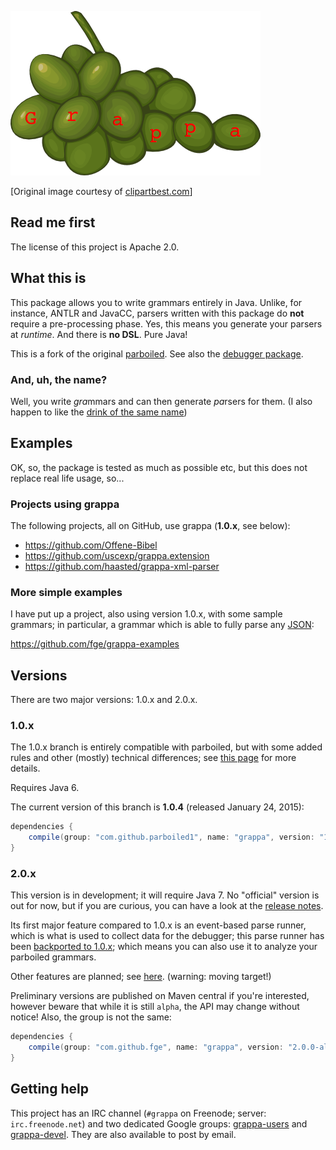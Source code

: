 ![logo](misc/grappa-logo.png)

\[Original image courtesy of [clipartbest.com](http://www.clipartbest.com/clipart-Kin5EMyiq)\]

## Read me first

The license of this project is Apache 2.0.

## What this is

This package allows you to write grammars entirely in Java. Unlike, for instance, ANTLR and JavaCC,
parsers written with this package do **not** require a pre-processing phase. Yes, this means you
generate your parsers at _runtime_.  And there is **no DSL**.  Pure Java!

This is a fork of the original [parboiled](https://github.com/sirthias/parboiled). See also the
[debugger package](https://github.com/fge/grappa-debugger).

### And, uh, the name?

Well, you write <i>gra</i>mmars and can then generate <i>pa</i>rsers for them. (I also happen to
like the [drink of the same name](http://www.istitutograppa.org/))

## Examples

OK, so, the package is tested as much as possible etc, but this does not replace real life usage,
so...

### Projects using grappa

The following projects, all on GitHub, use grappa (**1.0.x**, see below):

* https://github.com/Offene-Bibel
* https://github.com/uscexp/grappa.extension
* https://github.com/haasted/grappa-xml-parser

### More simple examples

I have put up a project, also using version 1.0.x, with some sample grammars; in particular, a
grammar which is able to fully parse any [JSON](http://tools.ietf.org/rfc/7159):

https://github.com/fge/grappa-examples

## Versions

There are two major versions: 1.0.x and 2.0.x.

### 1.0.x

The 1.0.x branch is entirely compatible with parboiled, but with some added rules and other (mostly)
technical differences; see [this
page](https://github.com/fge/grappa/wiki/Overview:-grappa-1.0.x-vs-parboiled-java) for more details.

Requires Java 6.

The current version of this branch is **1.0.4** (released January 24, 2015):

```groovy
dependencies {
    compile(group: "com.github.parboiled1", name: "grappa", version: "1.0.4");
}
```

### 2.0.x

This version is in development; it will require Java 7. No "official" version is out for now, but if
you are curious, you can have a look at the [release
notes](https://github.com/fge/grappa/blob/master/RELEASE-NOTES.md).

Its first major feature compared to 1.0.x is an event-based parse runner, which is what is used to
collect data for the debugger; this parse runner has been [backported to
1.0.x](https://github.com/fge/grappa-tracer-backport); which means you can also use it to analyze
your parboiled grammars.

Other features are planned; see [here](https://github.com/fge/grappa/wiki/planned-features).
(warning: moving target!)

Preliminary versions are published on Maven central if you're interested, however beware that while
it is still `alpha`, the API may change without notice! Also, the group is not the same:

```groovy
dependencies {
    compile(group: "com.github.fge", name: "grappa", version: "2.0.0-alpha.3");
}
```

## Getting help

This project has an IRC channel (`#grappa` on Freenode; server: `irc.freenode.net`) and two
dedicated Google groups: [grappa-users](http://groups.google.com/d/forum/grappa-users) and
[grappa-devel](http://groups.google.com/d/forum/grappa-devel). They are also available to post by
email.


